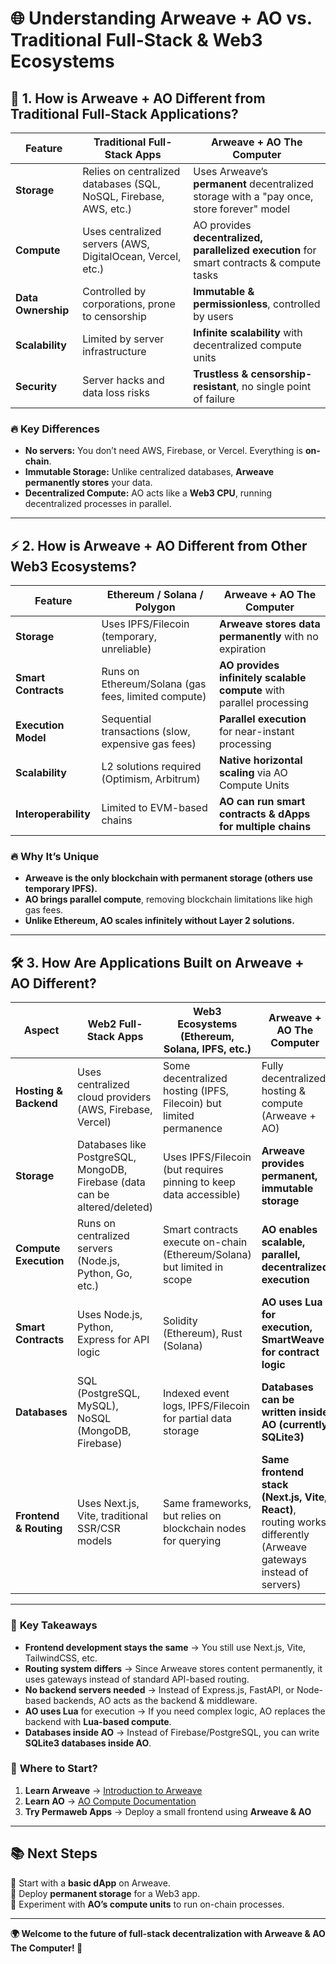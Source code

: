 # 🌐 Understanding Arweave + AO vs. Traditional Full-Stack & Web3 Ecosystems

## 🚀 1. How is Arweave + AO Different from Traditional Full-Stack Applications?

| Feature            | Traditional Full-Stack Apps | Arweave + AO The Computer |
|--------------------|--------------------------|---------------------------|
| **Storage**       | Relies on centralized databases (SQL, NoSQL, Firebase, AWS, etc.) | Uses Arweave’s **permanent** decentralized storage with a "pay once, store forever" model |
| **Compute**       | Uses centralized servers (AWS, DigitalOcean, Vercel, etc.) | AO provides **decentralized, parallelized execution** for smart contracts & compute tasks |
| **Data Ownership** | Controlled by corporations, prone to censorship | **Immutable & permissionless**, controlled by users |
| **Scalability**   | Limited by server infrastructure | **Infinite scalability** with decentralized compute units |
| **Security**      | Server hacks and data loss risks | **Trustless & censorship-resistant**, no single point of failure |

### 🔥 **Key Differences**
- **No servers:** You don’t need AWS, Firebase, or Vercel. Everything is **on-chain**.
- **Immutable Storage:** Unlike centralized databases, **Arweave permanently stores** your data.
- **Decentralized Compute:** AO acts like a **Web3 CPU**, running decentralized processes in parallel.

---

## ⚡ 2. How is Arweave + AO Different from Other Web3 Ecosystems?

| Feature            | Ethereum / Solana / Polygon | Arweave + AO The Computer |
|--------------------|--------------------------|---------------------------|
| **Storage**       | Uses IPFS/Filecoin (temporary, unreliable) | **Arweave stores data permanently** with no expiration |
| **Smart Contracts** | Runs on Ethereum/Solana (gas fees, limited compute) | **AO provides infinitely scalable compute** with parallel processing |
| **Execution Model** | Sequential transactions (slow, expensive gas fees) | **Parallel execution** for near-instant processing |
| **Scalability**   | L2 solutions required (Optimism, Arbitrum) | **Native horizontal scaling** via AO Compute Units |
| **Interoperability** | Limited to EVM-based chains | **AO can run smart contracts & dApps for multiple chains** |

### 🔥 **Why It’s Unique**
- **Arweave is the only blockchain with **permanent storage** (others use temporary IPFS).**
- **AO brings parallel compute**, removing blockchain limitations like high gas fees.
- **Unlike Ethereum, AO scales infinitely without Layer 2 solutions.**

---

## 🛠️ 3. How Are Applications Built on Arweave + AO Different?  

| **Aspect**            | **Web2 Full-Stack Apps**                          | **Web3 Ecosystems (Ethereum, Solana, IPFS, etc.)**               | **Arweave + AO The Computer**                          |
|----------------------|------------------------------------------------|-------------------------------------------------|------------------------------------------------|
| **Hosting & Backend** | Uses centralized cloud providers (AWS, Firebase, Vercel) | Some decentralized hosting (IPFS, Filecoin) but limited permanence | Fully decentralized hosting & compute (Arweave + AO) |
| **Storage**          | Databases like PostgreSQL, MongoDB, Firebase (data can be altered/deleted) | Uses IPFS/Filecoin (but requires pinning to keep data accessible) | **Arweave provides permanent, immutable storage** |
| **Compute Execution** | Runs on centralized servers (Node.js, Python, Go, etc.) | Smart contracts execute on-chain (Ethereum/Solana) but limited in scope | **AO enables scalable, parallel, decentralized execution** |
| **Smart Contracts**  | Uses Node.js, Python, Express for API logic | Solidity (Ethereum), Rust (Solana) | **AO uses Lua for execution, SmartWeave for contract logic** |
| **Databases**        | SQL (PostgreSQL, MySQL), NoSQL (MongoDB, Firebase) | Indexed event logs, IPFS/Filecoin for partial data storage | **Databases can be written inside AO (currently SQLite3)** |
| **Frontend & Routing** | Uses Next.js, Vite, traditional SSR/CSR models | Same frameworks, but relies on blockchain nodes for querying | **Same frontend stack (Next.js, Vite, React)**, routing works differently (Arweave gateways instead of servers) |

---

### 🚀 **Key Takeaways**
- **Frontend development stays the same** → You still use Next.js, Vite, TailwindCSS, etc.
- **Routing system differs** → Since Arweave stores content permanently, it uses gateways instead of standard API-based routing.
- **No backend servers needed** → Instead of Express.js, FastAPI, or Node-based backends, AO acts as the backend & middleware.
- **AO uses Lua** for execution → If you need complex logic, AO replaces the backend with **Lua-based compute**.
- **Databases inside AO** → Instead of Firebase/PostgreSQL, you can write **SQLite3 databases inside AO**.


### 🚀 **Where to Start?**
1. **Learn Arweave** → [Introduction to Arweave](https://arweave.org/)
2. **Learn AO** → [AO Compute Documentation](https://cookbook_ao.g8way.io/)
3. **Try Permaweb Apps** → Deploy a small frontend using **Arweave & AO**

---

## 📚 **Next Steps**
🔹 Start with a **basic dApp** on Arweave.  
🔹 Deploy **permanent storage** for a Web3 app.  
🔹 Experiment with **AO’s compute units** to run on-chain processes.  

---

**🌍 Welcome to the future of full-stack decentralization with Arweave & AO The Computer! 🚀**

